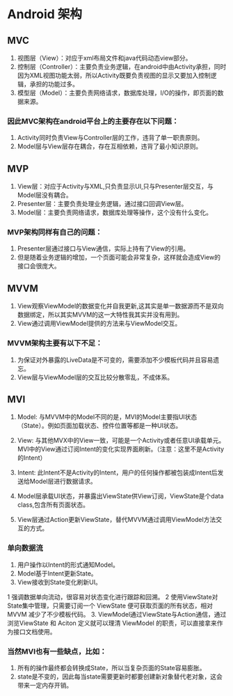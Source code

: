# Android 架构

## MVC

1. 视图层（View）：对应于xml布局文件和java代码动态view部分。
2. 控制层（Controller）：主要负责业务逻辑，在android中由Activity承担，同时因为XML视图功能太弱，所以Activity既要负责视图的显示又要加入控制逻辑，承担的功能过多。
3. 模型层（Model）：主要负责网络请求，数据库处理，I/O的操作，即页面的数据来源。

### 因此MVC架构在android平台上的主要存在以下问题：

1. Activity同时负责View与Controller层的工作，违背了单一职责原则。
2. Model层与View层存在耦合，存在互相依赖，违背了最小知识原则。


## MVP

1. View层：对应于Activity与XML,只负责显示UI,只与Presenter层交互，与Model层没有耦合。
2. Presenter层：主要负责处理业务逻辑，通过接口回调View层。
3. Model层：主要负责网络请求，数据库处理等操作，这个没有什么变化。

### MVP架构同样有自己的问题：

1. Presenter层通过接口与View通信，实际上持有了View的引用。
2. 但是随着业务逻辑的增加，一个页面可能会非常复杂，这样就会造成View的接口会很庞大。

## MVVM

1. View观察ViewModel的数据变化并自我更新,这其实是单一数据源而不是双向数据绑定，所以其实MVVM的这一大特性我其实并没有用到。
2. View通过调用ViewModel提供的方法来与ViewModel交互。

### MVVM架构主要有以下不足：

1. 为保证对外暴露的LiveData是不可变的，需要添加不少模板代码并且容易遗忘。
2. View层与ViewModel层的交互比较分散零乱，不成体系。

## MVI

1. Model: 与MVVM中的Model不同的是，MVI的Model主要指UI状态（State）。例如页面加载状态、控件位置等都是一种UI状态。
2. View: 与其他MVX中的View一致，可能是一个Activity或者任意UI承载单元。MVI中的View通过订阅Intent的变化实现界面刷新。（注意：这里不是Activity的Intent）
3. Intent: 此Intent不是Activity的Intent，用户的任何操作都被包装成Intent后发送给Model层进行数据请求。


1. Model层承载UI状态，并暴露出ViewState供View订阅，ViewState是个data class,包含所有页面状态。
2. View层通过Action更新ViewState，替代MVVM通过调用ViewModel方法交互的方式。

### 单向数据流

1. 用户操作以Intent的形式通知Model。
2. Model基于Intent更新State。
3. View接收到State变化刷新UI。

1 强调数据单向流动，很容易对状态变化进行跟踪和回溯。
2 使用ViewState对State集中管理，只需要订阅一个 ViewState 便可获取页面的所有状态，相对 MVVM 减少了不少模板代码。
3. ViewModel通过ViewState与Action通信，通过浏览ViewState 和 Aciton 定义就可以理清 ViewModel 的职责，可以直接拿来作为接口文档使用。


### 当然MVI也有一些缺点，比如：

1. 所有的操作最终都会转换成State，所以当复杂页面的State容易膨胀。
2. state是不变的，因此每当state需要更新时都要创建新对象替代老对象，这会带来一定内存开销。